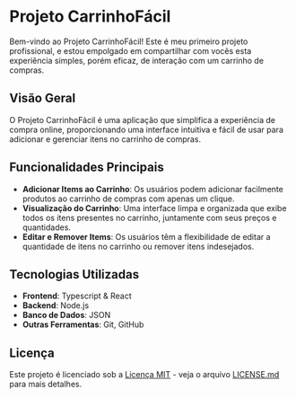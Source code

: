 # Projeto CarrinhoFácil

Bem-vindo ao Projeto CarrinhoFácil! Este é meu primeiro projeto profissional, e estou empolgado em compartilhar com vocês esta experiência simples, porém eficaz, de interação com um carrinho de compras.

## Visão Geral

O Projeto CarrinhoFácil é uma aplicação que simplifica a experiência de compra online, proporcionando uma interface intuitiva e fácil de usar para adicionar e gerenciar itens no carrinho de compras.

## Funcionalidades Principais

- **Adicionar Items ao Carrinho**: Os usuários podem adicionar facilmente produtos ao carrinho de compras com apenas um clique.
- **Visualização do Carrinho**: Uma interface limpa e organizada que exibe todos os itens presentes no carrinho, juntamente com seus preços e quantidades.
- **Editar e Remover Items**: Os usuários têm a flexibilidade de editar a quantidade de itens no carrinho ou remover itens indesejados.

## Tecnologias Utilizadas


- **Frontend**: Typescript & React
- **Backend**: Node.js
- **Banco de Dados**: JSON
- **Outras Ferramentas**: Git, GitHub

## Licença

Este projeto é licenciado sob a [Licença MIT](https://opensource.org/licenses/MIT) - veja o arquivo [LICENSE.md](LICENSE.md) para mais detalhes.
